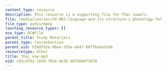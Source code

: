 ```yaml
---
content_type: resource
description: This resource is a supporting file for Thai vowels.
file: /media/courses/24-901-language-and-its-structure-i-phonology-fall-2010/c83cd7b218397654de36d876bb6f2670_thai_vow.mp3
file_type: audio/mpeg
learning_resource_types: []
ocw_type: OCWFile
parent_title: Study Materials
parent_type: CourseSection
parent_uid: 52b0792e-d6ee-155e-eb47-087fbada3cb6
resourcetype: Other
title: thai_vow.mp3
uid: c83cd7b2-1839-7654-de36-d876bb6f2670
---
```


